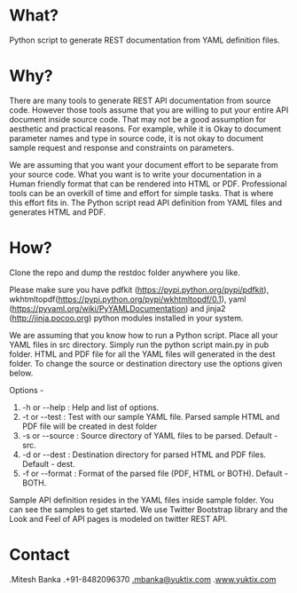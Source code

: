 

What?
================================
Python script to generate REST documentation from YAML definition files. 

Why?
=======
There are many tools to generate REST API documentation from source code. However those tools assume that 
you are willing to put your entire API document inside source code. That may not be a good assumption for
aesthetic and practical reasons. For example, while it is Okay to document parameter names and type in source 
code, it is not okay to document sample request and response and constraints on parameters.

We are assuming that you want your document effort to be separate from your source code. What you want is to
write your documentation in a Human friendly format that can be rendered into HTML or PDF. Professional tools 
can be an overkill of time and effort for simple tasks. That is where this effort fits in. The Python script
read API definition from YAML files and generates HTML and PDF. 

How?
=======

Clone the repo and dump the restdoc folder anywhere you like. 

Please make sure you have pdfkit (https://pypi.python.org/pypi/pdfkit), wkhtmltopdf(https://pypi.python.org/pypi/wkhtmltopdf/0.1), yaml (https://pyyaml.org/wiki/PyYAMLDocumentation) and jinja2 (http://jinja.pocoo.org) python modules installed in your system. 

We are assuming that you know how to run a Python script. Place all your YAML files in src directory. Simply run the python script main.py in pub folder. HTML and PDF file for all the YAML files will generated in the dest folder. To change the source or destination directory use the options given below.

Options -

1. -h or --help : Help and list of options.
2. -t or --test : Test with our sample YAML file. Parsed sample HTML and PDF file will be created in dest folder
3. -s or --source : Source directory of YAML files to be parsed. Default - src.
4. -d or --dest : Destination directory for parsed HTML and PDF files. Default - dest.
5. -f or --format : Format of the parsed file (PDF, HTML or BOTH). Default - BOTH.

Sample API definition resides in the YAML files inside sample folder. You can see the samples to get started. 
We use Twitter Bootstrap library and the Look and Feel of API pages is modeled on twitter REST API.

Contact
=======

.Mitesh Banka
.+91-8482096370
.mbanka@yuktix.com
.www.yuktix.com

